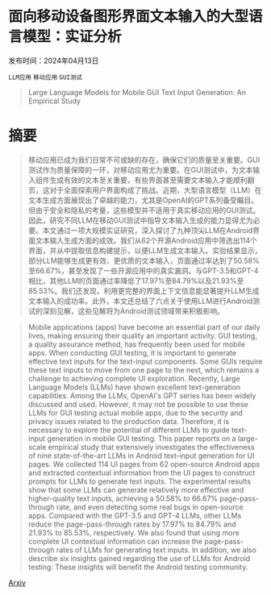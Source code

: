 # 面向移动设备图形界面文本输入的大型语言模型：实证分析

发布时间：2024年04月13日

`LLM应用` `移动应用` `GUI测试`

> Large Language Models for Mobile GUI Text Input Generation: An Empirical Study

# 摘要

> 移动应用已成为我们日常不可或缺的存在，确保它们的质量至关重要。GUI测试作为质量保障的一环，对移动应用尤为重要。在GUI测试中，为文本输入组件生成有效的文本至关重要，有些界面甚至需要文本输入才能顺利翻页，这对于全面探索用户界面构成了挑战。近期，大型语言模型（LLM）在文本生成方面展现出了卓越的能力，尤其是OpenAI的GPT系列备受瞩目。但由于安全和隐私的考量，这些模型并不适用于真实移动应用的GUI测试。因此，研究不同LLM在移动GUI测试中指导文本输入生成的能力显得尤为必要。本文通过一项大规模实证研究，深入探讨了九种顶尖LLM在Android界面文本输入生成方面的成效。我们从62个开源Android应用中筛选出114个界面，并从中提取信息构建提示，以便LLM生成文本输入。实验结果显示，部分LLM能够生成更有效、更优质的文本输入，页面通过率达到了50.58%至66.67%，甚至发现了一些开源应用中的真实漏洞。与GPT-3.5和GPT-4相比，其他LLM的页面通过率降低了17.97%至84.79%以及21.93%至85.53%。我们还发现，利用更完整的界面上下文信息能显著提升LLM生成文本输入的成功率。此外，本文还总结了六点关于使用LLM进行Android测试的深刻见解，这些见解将为Android测试领域带来积极影响。

> Mobile applications (apps) have become an essential part of our daily lives, making ensuring their quality an important activity. GUI testing, a quality assurance method, has frequently been used for mobile apps. When conducting GUI testing, it is important to generate effective text inputs for the text-input components. Some GUIs require these text inputs to move from one page to the next, which remains a challenge to achieving complete UI exploration. Recently, Large Language Models (LLMs) have shown excellent text-generation capabilities. Among the LLMs, OpenAI's GPT series has been widely discussed and used. However, it may not be possible to use these LLMs for GUI testing actual mobile apps, due to the security and privacy issues related to the production data. Therefore, it is necessary to explore the potential of different LLMs to guide text-input generation in mobile GUI testing. This paper reports on a large-scale empirical study that extensively investigates the effectiveness of nine state-of-the-art LLMs in Android text-input generation for UI pages. We collected 114 UI pages from 62 open-source Android apps and extracted contextual information from the UI pages to construct prompts for LLMs to generate text inputs. The experimental results show that some LLMs can generate relatively more effective and higher-quality text inputs, achieving a 50.58% to 66.67% page-pass-through rate, and even detecting some real bugs in open-source apps. Compared with the GPT-3.5 and GPT-4 LLMs, other LLMs reduce the page-pass-through rates by 17.97% to 84.79% and 21.93% to 85.53%, respectively. We also found that using more complete UI contextual information can increase the page-pass-through rates of LLMs for generating text inputs. In addition, we also describe six insights gained regarding the use of LLMs for Android testing: These insights will benefit the Android testing community.

[Arxiv](https://arxiv.org/abs/2404.08948)